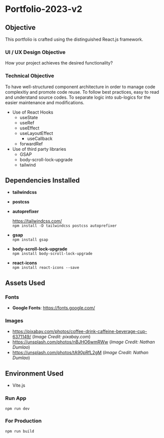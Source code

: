 # Portfolio-2023-v2

## Objective

This portfolio is crafted using the distinguished React.js framework.

### UI / UX Design Objective

How your project achieves the desired functionality?

### Technical Objective

To have well-structured component architecture in order to manage code complexitiy and promote code reuse.
To follow best practices, easy to read and understand source codes.
To separate logic into sub-logics for the easier maintenance and modifications.

- Use of React Hooks
  - useState
  - useRef
  - useEffect
  - useLayoutEffect
    <!-- - Control over the timing of animation -->
    <!-- - To avoid any flickering / flashing of the content (animation only starts before DOM painted) -->
    - useCallback
  - forwardRef
- Use of third party libraries
  - GSAP
  - body-scroll-lock-upgrade
  - tailwind

## Dependencies Installed

- **tailwindcss**
- **postcss**
- **autoprefixer**<br />

  https://tailwindcss.com/<br />
  `npm install -D tailwindcss postcss autoprefixer`

- **gsap**<br />
  `npm install gsap`

- **body-scroll-lock-upgrade**<br />
  `npm install body-scroll-lock-upgrade`

- **react-icons**<br />
  `npm install react-icons --save`

## Assets Used

### Fonts

- **Google Fonts**: https://fonts.google.com/

### Images

- https://pixabay.com/photos/coffee-drink-caffeine-beverage-cup-6371149/ (_Image Credit: pixabay.com_)
- https://unsplash.com/photos/nBJHO6wmRWw (_Image Credit: Nathan Dumlao_)
- https://unsplash.com/photos/tA90pRfL2gM (_Image Credit: Nathan Dumlao_)

## Environment Used

- Vite.js

### Run App

`npm run dev`

### For Production

`npm run build`
